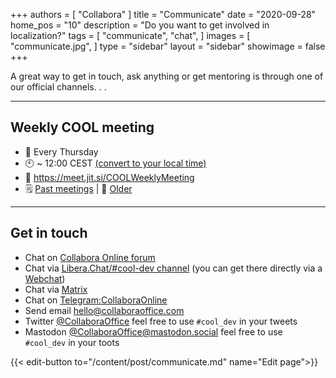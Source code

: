 +++
authors = [
    "Collabora"
]
title = "Communicate"
date = "2020-09-28"
home_pos = "10"
description = "Do you want to get involved in localization?"
tags = [
    "communicate",
    "chat",
]
images = [
    "communicate.jpg",
]
type = "sidebar"
layout = "sidebar"
showimage = false
+++

A great way to get in touch, ask anything or get mentoring is through one of our official channels. . .
<!--more-->
---
## Weekly COOL meeting
* 📅 Every Thursday
* 🕙 ~ 12:00 CEST [(convert to your local time)](http://www.timebie.com/std/centraleuropeansummer.php?q=12)
* 💬 https://meet.jit.si/COOLWeeklyMeeting
* 🗒 [Past meetings](https://forum.collaboraonline.com/tag/meeting-minutes) | 📜 [Older](https://forum.collaboraonline.com/c/news/meeting-minutes/)

---

## Get in touch
* Chat on [Collabora Online forum](https://forum.collaboraonline.com/)
* Chat via [Libera.Chat/#cool-dev channel](irc://irc.libera.chat/#cool-dev) (you can get there directly via a [Webchat](https://web.libera.chat/#cool-dev))
* Chat via [Matrix](https://app.element.io/#/room/#cool-dev:libera.chat)
* Chat on [Telegram:CollaboraOnline](https://t.me/CollaboraOnline)
* Send email [hello@collaboraoffice.com](mailto:hello@collaboraoffice.com)
* Twitter [@CollaboraOffice](https://twitter.com/CollaboraOffice) feel free to use `#cool_dev` in your tweets
* Mastodon [@CollaboraOffice@mastodon.social](https://mastodon.social/@CollaboraOffice) feel free to use `#cool_dev` in your toots

{{< edit-button to="/content/post/communicate.md" name="Edit page">}}

